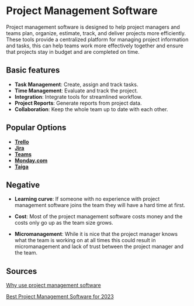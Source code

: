 # Project Management Software

Project management software is designed to help project managers and teams plan,
organize, estimate, track, and deliver projects more efficiently. These tools
provide a centralized platform for managing project information and tasks, this
can help teams work more effectively together and ensure that projects stay in
budget and are completed on time.

## Basic features

- **Task Management**: Create, assign and track tasks.
- **Time Management**: Evaluate and track the project.
- **Integration**: Integrate tools for streamlined workflow.
- **Project Reports**: Generate reports from project data.
- **Collaboration**: Keep the whole team up to date with each other.

## Popular Options

- [**Trello**](https://trello.com/)
- [**Jira**](https://www.atlassian.com/software/jira)
- [**Teams**](https://teams.microsoft.com/)
- [**Monday.com**](https://monday.com/)
- [**Taiga**](https://www.taiga.io/)

## Negative

- **Learning curve**: If someone with no experience with project management
  software joins the team they will have a hard time at first.

- **Cost**: Most of the project management software costs money and the costs
  only go up as the team size grows.

- **Micromanagement**: While it is nice that the project manager knows what the
  team is working on at all times this could result in micromanagement and lack
  of trust between the project manager and the team.

## Sources

[Why use project management software](https://thedigitalprojectmanager.com/projects/why-use-project-management-software-benefits/)

[Best Project Management Software for 2023](https://project-management.com/top-10-project-management-software/)
